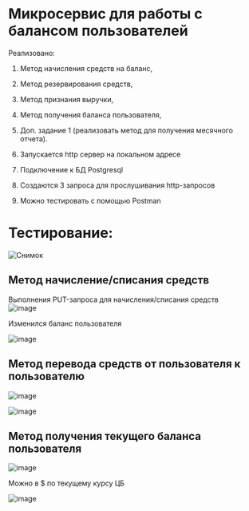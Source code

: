 # Микросервис для работы с балансом пользователей
Реализовано:
1. Метод начисления средств на баланс,
2. Метод резервирования средств,
3. Метод признания выручки,
4. Метод получения баланса пользователя,
5. Доп. задание 1 (реализовать метод для получения месячного отчета).




1. Запускается http сервер на локальном адресе
2. Подключение к БД Postgresql
3. Создаются 3 запроса для прослушивания http-запросов
4. Можно тестировать с помощью Postman

# Тестирование:
![Снимок](https://user-images.githubusercontent.com/110117813/181467490-900919c5-f59e-4ce3-991f-da7c03957335.JPG)
## Метод начисление/списания средств

Выполнения PUT-запроса для начисления/списания средств  
![image](https://user-images.githubusercontent.com/110117813/181467920-032ee6e3-64ac-4a12-8dd4-8da03b70347d.png)

Изменился баланс пользователя

![image](https://user-images.githubusercontent.com/110117813/181468028-9cc63eb6-d83c-4cb5-ab60-87b1b0908d29.png)

## Метод перевода средств от пользователя к пользователю

![image](https://user-images.githubusercontent.com/110117813/181468664-fdda0c99-2acc-433e-b3ed-1bbd7312892c.png)

![image](https://user-images.githubusercontent.com/110117813/181468717-21c28a4f-2e19-4cdf-983e-8bc5dddb3b05.png)

## Метод получения текущего баланса пользователя

![image](https://user-images.githubusercontent.com/110117813/181469640-11cf2975-74af-4851-840d-ec11201986bc.png)

Можно в $ по текущему курсу ЦБ

![image](https://user-images.githubusercontent.com/110117813/181469819-398b97d5-0f65-4401-a55a-70fc70fa0dd8.png)
